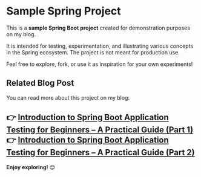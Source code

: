 # Sample Spring Project

This is a **sample Spring Boot project** created for demonstration purposes on my blog.

It is intended for testing, experimentation, and illustrating various concepts in the Spring ecosystem. The project is not meant for production use.

Feel free to explore, fork, or use it as inspiration for your own experiments!


## Related Blog Post

You can read more about this project on my blog:  

👉 [Introduction to Spring Boot Application Testing for Beginners – A Practical Guide (Part 1)](https://blog.giuseppe.clinaz.com/?p=1)
👉 [Introduction to Spring Boot Application Testing for Beginners – A Practical Guide (Part 2)](https://blog.giuseppe.clinaz.com/?p=261)
---

**Enjoy exploring!** 😊
